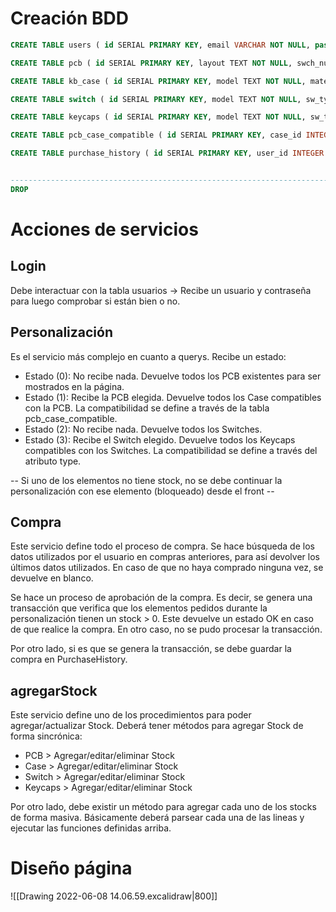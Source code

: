 # Creación BDD
```SQL
CREATE TABLE users ( id SERIAL PRIMARY KEY, email VARCHAR NOT NULL, password VARCHAR NOT NULL, name TEXT NOT NULL, surname TEXT NOT NULL, admin BOOLEAN NOT NULL DEFAULT 'f' );

CREATE TABLE pcb ( id SERIAL PRIMARY KEY, layout TEXT NOT NULL, swch_num INTEGER NOT NULL, swch_type TEXT NOT NULL, color TEXT NOT NULL, usb_type TEXT NOT NULL, hotswap BOOLEAN NOT NULL DEFAULT 'f', leds BOOLEAN NOT NULL DEFAULT 'f', quantity INTEGER NOT NULL DEFAULT 0, price INTEGER NOT NULL DEFAULT 0 );

CREATE TABLE kb_case ( id SERIAL PRIMARY KEY, model TEXT NOT NULL, material TEXT NOT NULL, color TEXT NOT NULL, quantity INTEGER NOT NULL DEFAULT 0, price INTEGER NOT NULL DEFAULT 0 );

CREATE TABLE switch ( id SERIAL PRIMARY KEY, model TEXT NOT NULL, sw_type TEXT NOT NULL, quantity INTEGER NOT NULL DEFAULT 0, price INTEGER NOT NULL DEFAULT 0 );

CREATE TABLE keycaps ( id SERIAL PRIMARY KEY, model TEXT NOT NULL, sw_type TEXT NOT NULL, color TEXT NOT NULL, quantity INTEGER NOT NULL DEFAULT 0, price INTEGER NOT NULL DEFAULT 0 );

CREATE TABLE pcb_case_compatible ( id SERIAL PRIMARY KEY, case_id INTEGER REFERENCES kb_case(id), pcb_id INTEGER NOT REFERENCES pcb(id) );

CREATE TABLE purchase_history ( id SERIAL PRIMARY KEY, user_id INTEGER REFERENCES users(id), pcb_id INTEGER REFERENCES pcb(id), case_id INTEGER REFERENCES kb_case(id), switch_id INTEGER REFERENCES switch(id), keycap_id INTEGER REFERENCES keycaps(id) );


---------------------------------------------------------------------------------
DROP 

```

# Acciones de servicios

## Login
Debe interactuar con la tabla usuarios -> Recibe un usuario y contraseña para luego comprobar si están bien o no.

## Personalización

Es el servicio más complejo en cuanto a querys. Recibe un estado:
- Estado (0): No recibe nada. Devuelve todos los PCB existentes para ser mostrados en la página.
- Estado (1): Recibe la PCB elegida. Devuelve todos los Case compatibles con la PCB. La compatibilidad se define a través de la tabla pcb_case_compatible.
- Estado (2): No recibe nada. Devuelve todos los Switches.
- Estado (3): Recibe el Switch elegido. Devuelve todos los Keycaps compatibles con los Switches. La compatibilidad se define a través del atributo type.

-- Si uno de los elementos no tiene stock, no se debe continuar la personalización con ese elemento (bloqueado) desde el front --

## Compra

Este servicio define todo el proceso de compra. Se hace búsqueda de los datos utilizados por el usuario en compras anteriores, para así devolver los últimos datos utilizados. En caso de que no haya comprado ninguna vez, se devuelve en blanco. 

Se hace un proceso de aprobación de la compra. Es decir, se genera una transacción que verifica que los elementos pedidos durante la personalización tienen un stock > 0. Este devuelve un estado OK en caso de que realice la compra. En otro caso, no se pudo procesar la transacción.

Por otro lado, si es que se genera la transacción, se debe guardar la compra en PurchaseHistory.

## agregarStock

Este servicio define uno de los procedimientos para poder agregar/actualizar Stock. Deberá tener métodos para agregar Stock de forma sincrónica:
- PCB > Agregar/editar/eliminar Stock 
- Case > Agregar/editar/eliminar Stock
- Switch > Agregar/editar/eliminar Stock 
- Keycaps > Agregar/editar/eliminar Stock 

Por otro lado, debe existir un método para agregar cada uno de los stocks de forma masiva. Básicamente deberá parsear cada una de las lineas y ejecutar las funciones definidas arriba.


# Diseño página

![[Drawing 2022-06-08 14.06.59.excalidraw|800]]
